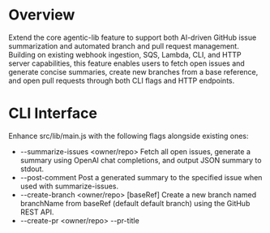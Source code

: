 # Overview

Extend the core agentic-lib feature to support both AI-driven GitHub issue summarization and automated branch and pull request management. Building on existing webhook ingestion, SQS, Lambda, CLI, and HTTP server capabilities, this feature enables users to fetch open issues and generate concise summaries, create new branches from a base reference, and open pull requests through both CLI flags and HTTP endpoints.

# CLI Interface

Enhance src/lib/main.js with the following flags alongside existing ones:

-  --summarize-issues <owner/repo>  Fetch all open issues, generate a summary using OpenAI chat completions, and output JSON summary to stdout.
-  --post-comment <issueNumber>  Post a generated summary to the specified issue when used with summarize-issues.
-  --create-branch <owner/repo> <branchName> [baseRef]  Create a new branch named branchName from baseRef (default default branch) using the GitHub REST API.
-  --create-pr <owner/repo> <branchName> --pr-title <title> --pr-body <body>  Open a pull request from branchName to the repository default branch, setting title and body as given.

All commands should maintain structured logging, error handling, exit codes, and call counting when VERBOSE_STATS is enabled.

# HTTP Server Endpoints

Extend sandbox/source/server.js to add two new routes alongside existing endpoints:

-  POST /branches
   Accept JSON body with owner, repo, branchName, and optional baseRef. Validate authentication token matches GITHUB_API_TOKEN. Enforce rate limiting. On success, respond 201 with JSON { owner, repo, branch: branchName }.
-  POST /pulls
   Accept JSON body with owner, repo, head (branchName), base (default branch), title, and body. Validate authentication token. Enforce rate limiting. On success, respond 201 with JSON containing pull request URL and number.

Ensure existing endpoints remain unchanged, including rate limiting, authentication, validation, and metrics.

# GitHub Management Utilities

Export new reusable functions in src/lib/main.js:

-  createBranch(owner: string, repo: string, branchName: string, baseRef?: string): Promise<string>  Call GitHub REST API to create a branch reference ref heads/branchName from baseRef or default branch and return the branch name.
-  createPullRequest(owner: string, repo: string, head: string, base: string, title: string, body: string): Promise<object>  Call GitHub REST API to open a pull request and return the API response object.

Retain existing functions summarizeIssues and postIssueComment. Use structured logging via logInfo and logError and fetch for HTTP calls.

# Success Criteria & Testing

-  All existing tests must pass without modification.
-  Add unit tests for createBranch and createPullRequest mocking GitHub API, verifying correct URL, payload, and return value.
-  Add CLI tests for --create-branch and --create-pr flags, verifying exit codes, JSON output, and error handling for missing or invalid parameters.
-  Add sandbox tests for POST /branches and POST /pulls covering authentication failures, rate limiting, validation errors, and successful responses.

# Documentation & README Updates

-  Update sandbox/README.md Key Features to include branch and pull request management.
-  Amend sandbox/docs/SERVER.md to document POST /branches and POST /pulls endpoints with request and response schemas.
-  Create sandbox/docs/BRANCH_PR.md with API reference, CLI examples, and usage scenarios.

# Dependencies & Constraints

-  Modify only src/lib/main.js, sandbox/source/server.js, sandbox/tests/, sandbox/docs/, sandbox/README.md, and package.json.
-  Introduce no new runtime dependencies; use existing fetch and dotenv. If fetch is not global, use node experimental fetch.
-  Maintain ESM compatibility, existing coding style, and alignment with the mission statement.